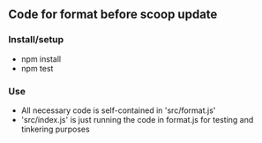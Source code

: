 ## Code for format before scoop update

### Install/setup
- npm install
- npm test

### Use
- All necessary code is self-contained in 'src/format.js'
- 'src/index.js' is just running the code in format.js for testing and tinkering purposes